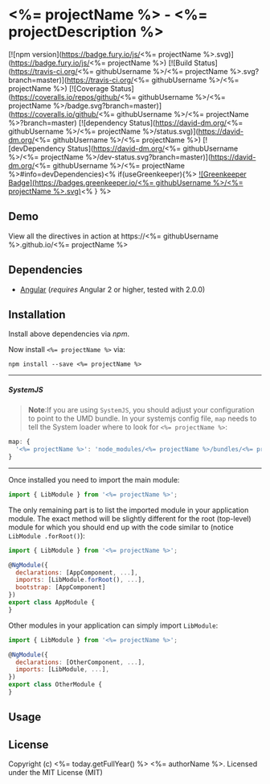 # <%= projectName %> - <%= projectDescription %>

[![npm version](https://badge.fury.io/js/<%= projectName %>.svg)](https://badge.fury.io/js/<%= projectName %>)
[![Build Status](https://travis-ci.org/<%= githubUsername %>/<%= projectName %>.svg?branch=master)](https://travis-ci.org/<%= githubUsername %>/<%= projectName %>)
[![Coverage Status](https://coveralls.io/repos/github/<%= githubUsername %>/<%= projectName %>/badge.svg?branch=master)](https://coveralls.io/github/<%= githubUsername %>/<%= projectName %>?branch=master)
[![dependency Status](https://david-dm.org/<%= githubUsername %>/<%= projectName %>/status.svg)](https://david-dm.org/<%= githubUsername %>/<%= projectName %>)
[![devDependency Status](https://david-dm.org/<%= githubUsername %>/<%= projectName %>/dev-status.svg?branch=master)](https://david-dm.org/<%= githubUsername %>/<%= projectName %>#info=devDependencies)<% if(useGreenkeeper){%>
[![Greenkeeper Badge](https://badges.greenkeeper.io/<%= githubUsername %>/<%= projectName %>.svg)](https://greenkeeper.io/)<% } %>

## Demo

View all the directives in action at https://<%= githubUsername %>.github.io/<%= projectName %>

## Dependencies
* [Angular](https://angular.io) (*requires* Angular 2 or higher, tested with 2.0.0)

## Installation
Install above dependencies via *npm*. 

Now install `<%= projectName %>` via:
```shell
npm install --save <%= projectName %>
```

---
##### SystemJS
>**Note**:If you are using `SystemJS`, you should adjust your configuration to point to the UMD bundle.
In your systemjs config file, `map` needs to tell the System loader where to look for `<%= projectName %>`:
```js
map: {
  '<%= projectName %>': 'node_modules/<%= projectName %>/bundles/<%= projectName %>.umd.js',
}
```
---

Once installed you need to import the main module:
```js
import { LibModule } from '<%= projectName %>';
```
The only remaining part is to list the imported module in your application module. The exact method will be slightly
different for the root (top-level) module for which you should end up with the code similar to (notice ` LibModule .forRoot()`):
```js
import { LibModule } from '<%= projectName %>';

@NgModule({
  declarations: [AppComponent, ...],
  imports: [LibModule.forRoot(), ...],  
  bootstrap: [AppComponent]
})
export class AppModule {
}
```

Other modules in your application can simply import ` LibModule `:

```js
import { LibModule } from '<%= projectName %>';

@NgModule({
  declarations: [OtherComponent, ...],
  imports: [LibModule, ...], 
})
export class OtherModule {
}
```

## Usage



## License

Copyright (c) <%= today.getFullYear() %> <%= authorName %>. Licensed under the MIT License (MIT)

